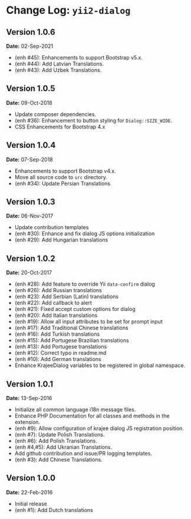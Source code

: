 # Change Log: `yii2-dialog`

## Version 1.0.6

**Date:** 02-Sep-2021

- (enh #45): Enhancements to support Bootstrap v5.x.
- (enh #44): Add Latvian Translations.
- (enh #43): Add Uzbek Translations.

## Version 1.0.5

**Date:** 09-Oct-2018

- Update composer dependencies.
- (enh #36): Enhancement to button styling for `Dialog::SIZE_WIDE`.
- CSS Enhancements for Bootstrap 4.x

## Version 1.0.4

**Date:** 07-Sep-2018

- Enhancements to support Bootstrap v4.x.
- Move all source code to `src` directory.
- (enh #34): Update Persian Translations

## Version 1.0.3

**Date:** 06-Nov-2017

- Update contribution templates
- (enh #30): Enhance and fix dialog JS options initialization
- (enh #29): Add Hungarian translations

## Version 1.0.2

**Date:** 20-Oct-2017

- (enh #28): Add feature to override Yii `data-confirm` dialog
- (enh #26): Add Russian translations
- (enh #23): Add Serbian (Latin) translations
- (enh #22): Add callback to alert
- (enh #21): Fixed accept custom options for dialog
- (enh #20): Add Italian translations
- (enh #19): Allow all input attributes to be set for prompt input
- (enh #17): Add Traditional Chinese translations
- (enh #16): Add Turkish translations
- (enh #15): Add Portugese Brazilian translations
- (enh #13): Add Portugese translations
- (enh #12): Correct typo in readme.md
- (enh #10): Add German translations
- Enhance KrajeeDialog variables to be registered in global namespace.

## Version 1.0.1

**Date:** 13-Sep-2016

- Initialize all common language i18n message files.
- Enhance PHP Documentation for all classes and methods in the extension.
- (enh #9): Allow configuration of krajee dialog JS registration position.
- (enh #7): Update Polish Translations.
- (enh #6): Add Polish Translations.
- (enh #4,#5): Add Ukranian Translations.
- Add github contribution and issue/PR logging templates.
- (enh #3): Add Chinese Translations.

## Version 1.0.0

**Date:** 22-Feb-2016

- Initial release
- (enh #1): Add Dutch translations

